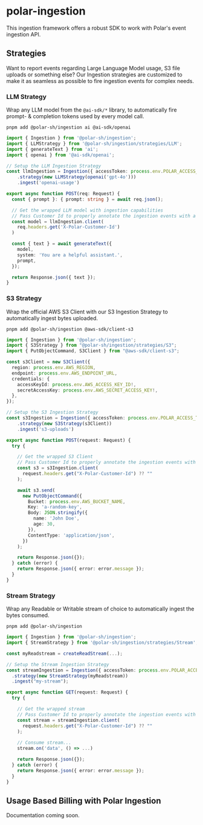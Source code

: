 # polar-ingestion

This ingestion framework offers a robust SDK to work with Polar's event ingestion API.

## Strategies

Want to report events regarding Large Language Model usage, S3 file uploads or something else? Our Ingestion strategies are customized to make it as seamless as possible to fire ingestion events for complex needs.

### LLM Strategy

Wrap any LLM model from the `@ai-sdk/*` library, to automatically fire prompt- & completion tokens used by every model call.

`pnpm add @polar-sh/ingestion ai @ai-sdk/openai`

```typescript
import { Ingestion } from '@polar-sh/ingestion';
import { LLMStrategy } from '@polar-sh/ingestion/strategies/LLM';
import { generateText } from 'ai';
import { openai } from '@ai-sdk/openai';

// Setup the LLM Ingestion Strategy
const llmIngestion = Ingestion({ accessToken: process.env.POLAR_ACCESS_TOKEN })
    .strategy(new LLMStrategy(openai('gpt-4o')))
    .ingest('openai-usage')

export async function POST(req: Request) {
  const { prompt }: { prompt: string } = await req.json();

  // Get the wrapped LLM model with ingestion capabilities
  // Pass Customer Id to properly annotate the ingestion events with a specific customer
  const model = llmIngestion.client(
    req.headers.get('X-Polar-Customer-Id')
  )

  const { text } = await generateText({
    model,
    system: 'You are a helpful assistant.',
    prompt,
  });

  return Response.json({ text });
}
```

### S3 Strategy

Wrap the official AWS S3 Client with our S3 Ingestion Strategy to automatically ingest bytes uploaded. 

`pnpm add @polar-sh/ingestion @aws-sdk/client-s3`

```typescript
import { Ingestion } from '@polar-sh/ingestion';
import { S3Strategy } from "@polar-sh/ingestion/strategies/S3";
import { PutObjectCommand, S3Client } from "@aws-sdk/client-s3";

const s3Client = new S3Client({
  region: process.env.AWS_REGION,
  endpoint: process.env.AWS_ENDPOINT_URL,
  credentials: {
    accessKeyId: process.env.AWS_ACCESS_KEY_ID!,
    secretAccessKey: process.env.AWS_SECRET_ACCESS_KEY!,
  },
});

// Setup the S3 Ingestion Strategy
const s3Ingestion = Ingestion({ accessToken: process.env.POLAR_ACCESS_TOKEN })
    .strategy(new S3Strategy(s3Client))
    .ingest('s3-uploads')

export async function POST(request: Request) {
  try {

    // Get the wrapped S3 Client
    // Pass Customer Id to properly annotate the ingestion events with a specific customer
    const s3 = s3Ingestion.client(
      request.headers.get("X-Polar-Customer-Id") ?? ""
    );

    await s3.send(
      new PutObjectCommand({
        Bucket: process.env.AWS_BUCKET_NAME,
        Key: 'a-random-key',
        Body: JSON.stringify({
          name: 'John Doe',
          age: 30,
        }),
        ContentType: 'application/json',
      })
    );

    return Response.json({});
  } catch (error) {
    return Response.json({ error: error.message });
  }
}

```

### Stream Strategy

Wrap any Readable or Writable stream of choice to automatically ingest the bytes consumed.

`pnpm add @polar-sh/ingestion`

```typescript
import { Ingestion } from '@polar-sh/ingestion';
import { StreamStrategy } from '@polar-sh/ingestion/strategies/Stream';

const myReadstream = createReadStream(...);

// Setup the Stream Ingestion Strategy
const streamIngestion = Ingestion({ accessToken: process.env.POLAR_ACCESS_TOKEN })
  .strategy(new StreamStrategy(myReadstream))
  .ingest("my-stream");

export async function GET(request: Request) {
  try {

    // Get the wrapped stream
    // Pass Customer Id to properly annotate the ingestion events with a specific customer
    const stream = streamIngestion.client(
      request.headers.get("X-Polar-Customer-Id") ?? ""
    );
    
    // Consume stream...
    stream.on('data', () => ...)

    return Response.json({});
  } catch (error) {
    return Response.json({ error: error.message });
  }
}
```

## Usage Based Billing with Polar Ingestion

Documentation coming soon.